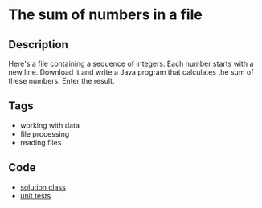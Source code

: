 # The sum of numbers in a file

## Description
Here's a [file](./src/main/resources/dataset_91033_sum.txt) containing a sequence of integers. Each number starts with a new line.
Download it and write a Java program that calculates the sum of these numbers.
Enter the result.

## Tags
- working with data
- file processing
- reading files

## Code
- [solution class](./src/main/java/Solution.java)
- [unit tests](./src/test/java/SomeParamTest.java)
